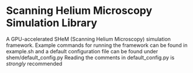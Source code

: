 # Scanning Helium Microscopy Simulation Library

A GPU-accelerated SHeM (Scanning Helium Microscopy) simulation framework.
Example commands for running the framework can be found in example.sh and a default configuration file can be found under shem/default_config.py
Reading the comments in default_config.py is *strongly* recommended
